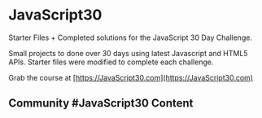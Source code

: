 # JavaScript30

Starter Files + Completed solutions for the JavaScript 30 Day Challenge.

Small projects to done over 30 days using latest Javascript and HTML5
APIs. Starter files were modified to complete each challenge.

Grab the course at [https://JavaScript30.com](https://JavaScript30.com)

## Community #JavaScript30 Content


